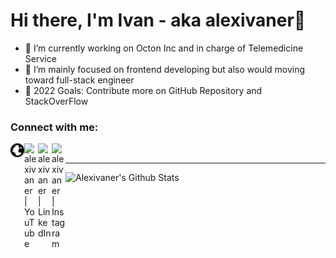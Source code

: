 # Hi there, I'm Ivan - aka alexivaner👋

- 🔭 I’m currently working on Octon Inc and in charge of Telemedicine Service
- 🌱 I’m mainly focused on frontend developing but also would moving toward full-stack engineer
- 🥅 2022 Goals: Contribute more on GitHub Repository and StackOverFlow

### Connect with me:

[<img align="left" alt="alexivaner | Website" width="22px" src="https://raw.githubusercontent.com/iconic/open-iconic/master/svg/globe.svg" />](https://alexivaner.github.io)
[<img align="left" alt="alexivaner | YouTube" width="22px" src="https://cdn.jsdelivr.net/npm/simple-icons@v3/icons/youtube.svg" />](https://www.youtube.com/channel/UCUHP9DeewYaRSlcZAHBEgnw)
[<img align="left" alt="alexivaner | LinkedIn" width="22px" src="https://cdn.jsdelivr.net/npm/simple-icons@v3/icons/linkedin.svg" />](https://www.linkedin.com/in/ivan-surya-hutomo-b5746713a)
[<img align="left" alt="alexivaner | Instagram" width="22px" src="https://cdn.jsdelivr.net/npm/simple-icons@v3/icons/instagram.svg" />](https://www.instagram.com/ivan.hutomo/)

<br />


---
<img align="left" alt="Alexivaner's Github Stats" src="https://github-readme-stats.vercel.app/api?username=alexivaner&show_icons=true&theme=radical" />
